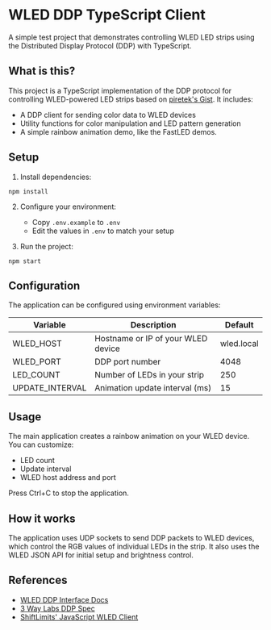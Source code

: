 # WLED DDP TypeScript Client

A simple test project that demonstrates controlling WLED LED strips using the Distributed Display Protocol (DDP) with TypeScript.

## What is this?

This project is a TypeScript implementation of the DDP protocol for controlling WLED-powered LED strips based on [piretek's Gist](https://gist.github.com/piretek/16b2c729135a4a64d60d48a15fb36996). It includes:

- A DDP client for sending color data to WLED devices
- Utility functions for color manipulation and LED pattern generation
- A simple rainbow animation demo, like the FastLED demos.

## Setup

1. Install dependencies:
```
npm install
```

2. Configure your environment:
   - Copy `.env.example` to `.env`
   - Edit the values in `.env` to match your setup

3. Run the project:
```
npm start
```

## Configuration

The application can be configured using environment variables:

| Variable | Description | Default |
|----------|-------------|---------|
| WLED_HOST | Hostname or IP of your WLED device | wled.local |
| WLED_PORT | DDP port number | 4048 |
| LED_COUNT | Number of LEDs in your strip | 250 |
| UPDATE_INTERVAL | Animation update interval (ms) | 15 |

## Usage

The main application creates a rainbow animation on your WLED device. You can customize:

- LED count
- Update interval
- WLED host address and port

Press Ctrl+C to stop the application.

## How it works

The application uses UDP sockets to send DDP packets to WLED devices, which control the RGB values of individual LEDs in the strip. It also uses the WLED JSON API for initial setup and brightness control.

## References
* [WLED DDP Interface Docs](https://kno.wled.ge/interfaces/ddp/)
* [3 Way Labs DDP Spec](http://www.3waylabs.com/ddp/)
* [ShiftLimits' JavaScript WLED Client](https://github.com/ShiftLimits/wled-client)
